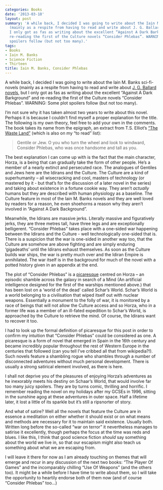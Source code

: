 ```yaml
---
categories: Books
date: '2013-03-18'
layout: post
summary: 'A while back, I decided I was going to write about the Iain M. Banks sci-fi-novels
  (mainly as a respite from having to read and write about J. G. Ballard novels, but
  I only got as fas as writing about the excellent “Against A Dark Barkground” and
  re-reading the first of the Culture novels “Consider Phlebas”. WARNING: Some plot
  spoilers follow (but not too many).'
tags:
- Books
- Iain M. Banks
- Science Fiction
- Thirteen
title: Iain M. Banks, Consider Phlebas
---
```


A while back, I decided I was going to write about the Iain M. Banks sci-fi-novels (mainly as a respite from having to read and write about [J. G. Ballard novels](j-g-ballard), but I only got as fas as writing about the excellent “Against A Dark Barkground” and re-reading the first of the Culture novels “Consider Phlebas”. WARNING: Some plot spoilers follow (but not too many).

I’m not sure why it has taken almost two years to write about this novel. Perhaps it is because I couldn’t find myself a proper explanation for the title. The following is my own theory, feel free to add your own in the comments. The book takes its name from the epigraph, an extract from T.S. Elliot’s [“The Waste Land”](http://www.bartleby.com/201/1.html) (which is also on my “to read” list):

> Gentile or Jew. 
> O you who turn the wheel and look to windward,  
> Consider Phlebas, who was once handsome and tall as you.  

The best explanation I can come up with is the fact that the main character, Horza, is a being that can gradually take the form of other people. He’s a member of a nearly extinct and persecuted race. The analogues of Gentiles and Jews here are the Idirans and the Culture. The Culture are a kind of superhumanity – all wisecracking and cool, masters of technology (or mastered by it - but that’s for the discussion of a later novel in the series) and taking about existence in a fortune cookie way. They aren’t _actually_ humans but they are described with human physiology as a baseline. The Culture feature in most of the Iain M. Banks novels and they are well loved by readers for a reason, he even shoehorns a reason why they aren’t involved in “Against A Dark Background”.

Meanwhile, the Idirans are massive jerks. Literally massive and figuratively jerks, they are three metres tall, have three legs and are exceptionally belligerent. “Consider Phlebas” takes place with a one-sided war happening between the Idirans and the Culture - well technologically one-sided that is. There is a suspicion that the war is one-sided in another way too, that the Culture are somehow are above fighting and are simply enduring ‘gigadeaths’ until the Idirans exhaust themselves. As soon as the Culture builds war ships, the war is pretty much over and the Idiran Empire is annihilated. The war itself is in the background for much of the novel with a potted history given in an appendix at the end.

The plot of “Consider Phlebas” is a [picaresque](http://en.wikipedia.org/wiki/Picaresque_novel) centred on Horza – an episodic shamble across the galaxy in search of a Mind (An artificial intelligence designed for the first of the warships mentioned above.) that has been lost on a ‘world of the dead’ called Schar’s World. Schar’s World is a world belonging to a civilisation that wiped itself out with nuclear weapons. Essentially a monument to the folly of war, it is monitored by a race of beings that will not allow the Culture access and so Horza, who in a former life was a member of an ill-fated expedition to Schar’s World, is approached by the Culture to retrieve the mind. Of course, the Idirans want to recover it too.

I had to look up the formal definition of picaresque for this post in order to confirm my intuition that “Consider Phlebas” could be considered as one. A picaresque is a form of novel that emerged in Spain in the 16th century and became incredibly popular throughout the rest of Western Europe in the centuries that followed (can you tell I’ve cribbed all that from wikipedia?!). Such novels feature a shambling rogue who shambles through a number of disconnected adventures without much personal development. There is usually a strong satirical element involved, as there is here.

I shall not deprive you of the pleasures of enjoying Horza’s adventures as he inexorably meets his destiny on Schaar’s World, that would involve far too many juicy spoilers. They are by turns comic, thrilling and horrific. I remember reading the novel on my holidays after my GCSEs in 1996, sitting in the sunshine agog at these adventures in outer space. Half a lifetime later, it lost a little of its sparkle but it’s still a ripsnorter of story.

And what of satire? Well all the novels that feature the Culture are in essence a meditation on either whether it should exist or on what means and methods are necessary for it to maintain said existence. Usually both. Written long before the so-called “war on terror” it nevertheless manages to satirise it excellently, though perhaps the focus at the time was reds and blues. I like this, I think that good science fiction _should_ say something about the world we live in, so that our escapism might also teach us something about what we are escaping from.

I will leave it there for now as I am already touching on themes that will emerge and recur in any discussion of the next two books: “The Player Of Games” and the incomparably chilling “Use Of Weapons” (and the others too). It might be a while before I have time to write about them, so I will take the opportunity to heartily endorse both of them now (and of course “Consider Phlebas” too…)